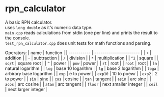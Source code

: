 # rpn_calculator

A basic RPN calculator.   
uses ```long double``` as it's numeric data type.    
```main.cpp``` reads calculations from stdin (one per line) and prints the result to the console.   
```test_rpn_calculator.cpp``` does unit tests for math functions and parsing.  

Operators:
| name        | function                |
| ----------- | ----------------------- |
| ```+```     | addition                |
| ```-```     | subtraction             |
| ```/```     | division                |
| ```*```     | multiplication          |
| ```^2```    | square                  |
| ```sqrt```  | square root             |
| ```^```     | power                   |
| ```pow```   | power                   |
| ```rt```    | root                    |
| ```root```  | root                    |
| ```ln```    | natural logarithm       |
| ```log```   | base 10 logarithm       |
| ```lg```    | base 2 logarithm        |
| ```loga```  | arbirary base logarithm |
| ```exp```   | e to power              |
| ```exp10``` | 10 to poewr             |
| ```exp2```  | 2 to power              |
| ```sin```   | sine                    |
| ```cos```   | cosine                  |
| ```tan```   | tangent                 |
| ```asin```  | arc sine                |
| ```acos```  | arc cosine              |
| ```atan```  | arc tangent             |
| ```floor``` | next smaller integer    |
| ```ceil```  | next larger integer     |
